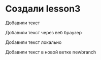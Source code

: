 ﻿# Создали lesson3

Добавили текст

Добавили текст через веб браузер

Добавили текст локально

Добавили текст в новой ветке newbranch
